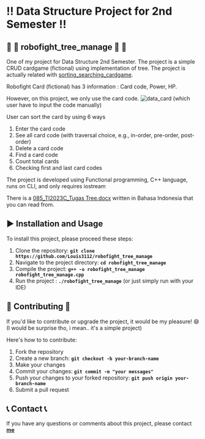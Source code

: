 # :bangbang: **Data Structure Project for 2nd Semester**  :bangbang:

##  :child: :card_index: **robofight_tree_manage** :child: :card_index:
One of my project for Data Structure 2nd Semester. The project is a simple CRUD cardgame (fictional) using implementation of tree.
The project is actually related with [sorting_searching_cardgame](https://github.com/Louis3112/sorting_searching_cardgame).

Robofight Card (fictional) has 3 information : Card code, Power, HP.

However, on this project, we only use the card code.
![data_card](https://github.com/user-attachments/assets/2c02fb3b-5c1a-471c-868a-963e1305548e) 
(which user have to input the code manually)

User can sort the card by using 6 ways 
1. Enter the card code
2. See all card code (with traversal choice, e.g., in-order, pre-order, post-order)
3. Delete a card code
4. Find a card code
5. Count total cards
6. Checking first and last card codes

The project is developed using Functional programming, C++ language, runs on CLI, and only requires iostream

There is a [085_TI2023C_Tugas Tree.docx](https://github.com/user-attachments/files/18420976/085_TI2023C_Tugas.Tree.docx)
written in Bahasa Indonesia that you can read from.

## :arrow_forward: **Installation and Usage** 
To install this project, please proceed these steps:
1. Clone the repository: **`git clone https://github.com/Louis3112/robofight_tree_manage`**
2. Navigate to the project directory: **`cd robofight_tree_manage`**
3. Compile the project: **`g++ -o robofight_tree_manage robofight_tree_manage.cpp`**
4. Run the project : **`./robofight_tree_manage`** (or just simply run with your IDE)

## 	:bust_in_silhouette: **Contributing** :bust_in_silhouette:
If you'd like to contribute or upgrade the project, it would be my pleasure! :smile: 
(I would be surprise tho, i mean.. it's a simple project)

Here's how to to contribute:
1. Fork the repository
2. Create a new branch: **`git checkout -b your-branch-name`**
3. Make your changes
4. Commit your changes: **`git commit -m "your messages"`** 
5. Push your changes to your forked repository: **`git push origin your-branch-name`**
6. Submit a pull request

## :telephone_receiver: **Contact** :telephone_receiver:

If you have any questions or comments about this project, please contact **[me](corneliuslouis3112@gmail.com)**
